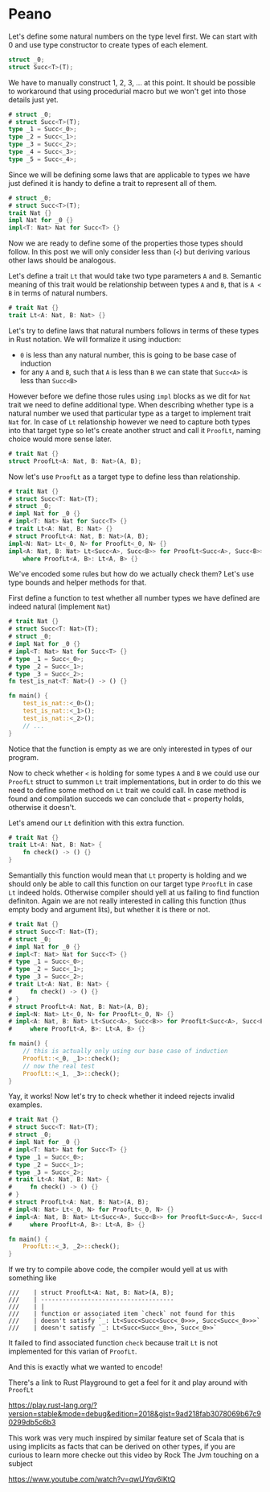 # Peano

Let's define some natural numbers on the type level first. We can start with 0 and use type constructor to create types of each element.

```rust
struct _0;
struct Succ<T>(T);
```

We have to manually construct 1, 2, 3, ... at this point. It should be possible to workaround that using procedurial macro but we won't get into those details just yet.

```rust
# struct _0;
# struct Succ<T>(T);
type _1 = Succ<_0>;
type _2 = Succ<_1>;
type _3 = Succ<_2>;
type _4 = Succ<_3>;
type _5 = Succ<_4>;
```

Since we will be defining some laws that are applicable to types we have just defined it is handy to define a trait to represent all of them.

```rust
# struct _0;
# struct Succ<T>(T);
trait Nat {}
impl Nat for _0 {}
impl<T: Nat> Nat for Succ<T> {}
```

Now we are ready to define some of the properties those types should follow. In this post we will only consider less than (`<`) but deriving various other laws should be analogous.

Let's define a trait `Lt` that would take two type parameters `A` and `B`. Semantic meaning of this trait would be relationship between types `A` and `B`, that is `A < B` in terms of natural numbers.

```rust
# trait Nat {}
trait Lt<A: Nat, B: Nat> {}
```

Let's try to define laws that natural numbers follows in terms of these types in Rust notation. We will formalize it using induction:

- `0` is less than any natural number, this is going to be base case of induction
- for any `A` and `B`, such that `A` is less than `B` we can state that `Succ<A>` is less than `Succ<B>`

However before we define those rules using `impl` blocks as we dit for `Nat` trait we need to define additional type. When describing whether type is a natural number we used that particular type as a target to implement trait `Nat` for. In case of `Lt` relationship however we need to capture both types into that target type so let's create another struct and call it `ProofLt`, naming choice would more sense later.

```rust
# trait Nat {}
struct ProofLt<A: Nat, B: Nat>(A, B);
```

Now let's use `ProofLt` as a target type to define less than relationship.

```rust
# trait Nat {}
# struct Succ<T: Nat>(T);
# struct _0;
# impl Nat for _0 {}
# impl<T: Nat> Nat for Succ<T> {}
# trait Lt<A: Nat, B: Nat> {}
# struct ProofLt<A: Nat, B: Nat>(A, B);
impl<N: Nat> Lt<_0, N> for ProofLt<_0, N> {}
impl<A: Nat, B: Nat> Lt<Succ<A>, Succ<B>> for ProofLt<Succ<A>, Succ<B>>
    where ProofLt<A, B>: Lt<A, B> {}
```

We've encoded some rules but how do we actually check them? Let's use type bounds and helper methods for that.

First define a function to test whether all number types we have defined are indeed natural (implement `Nat`)

```rust
# trait Nat {}
# struct Succ<T: Nat>(T);
# struct _0;
# impl Nat for _0 {}
# impl<T: Nat> Nat for Succ<T> {}
# type _1 = Succ<_0>;
# type _2 = Succ<_1>;
# type _3 = Succ<_2>;
fn test_is_nat<T: Nat>() -> () {}

fn main() {
    test_is_nat::<_0>();
    test_is_nat::<_1>();
    test_is_nat::<_2>();
    // ...
}
```

Notice that the function is empty as we are only interested in types of our program.

Now to check whether `<` is holding for some types `A` and `B` we could use our `ProofLt` struct to summon `Lt` trait implementations, but in order to do this we need to define some method on `Lt` trait we could call. In case method is found and compilation succeds we can conclude that `<` property holds, otherwise it doesn't.

Let's amend our `Lt` definition with this extra function.

```rust
# trait Nat {}
trait Lt<A: Nat, B: Nat> {
    fn check() -> () {}
}
```

Semantially this function would mean that `Lt` property is holding and we should only be able to call this function on our target type `ProofLt` in case `Lt` indeed holds. Otherwise compiler should yell at us failing to find function definiton. Again we are not really interested in calling this function (thus empty body and argument lits), but whether it is there or not.

```rust
# trait Nat {}
# struct Succ<T: Nat>(T);
# struct _0;
# impl Nat for _0 {}
# impl<T: Nat> Nat for Succ<T> {}
# type _1 = Succ<_0>;
# type _2 = Succ<_1>;
# type _3 = Succ<_2>;
# trait Lt<A: Nat, B: Nat> {
#     fn check() -> () {}
# }
# struct ProofLt<A: Nat, B: Nat>(A, B);
# impl<N: Nat> Lt<_0, N> for ProofLt<_0, N> {}
# impl<A: Nat, B: Nat> Lt<Succ<A>, Succ<B>> for ProofLt<Succ<A>, Succ<B>>
#     where ProofLt<A, B>: Lt<A, B> {}

fn main() {
    // this is actually only using our base case of induction
    ProofLt::<_0, _1>::check();
    // now the real test
    ProofLt::<_1, _3>::check();
}
```

Yay, it works! Now let's try to check whether it indeed rejects invalid examples.

```rust
# trait Nat {}
# struct Succ<T: Nat>(T);
# struct _0;
# impl Nat for _0 {}
# impl<T: Nat> Nat for Succ<T> {}
# type _1 = Succ<_0>;
# type _2 = Succ<_1>;
# type _3 = Succ<_2>;
# trait Lt<A: Nat, B: Nat> {
#     fn check() -> () {}
# }
# struct ProofLt<A: Nat, B: Nat>(A, B);
# impl<N: Nat> Lt<_0, N> for ProofLt<_0, N> {}
# impl<A: Nat, B: Nat> Lt<Succ<A>, Succ<B>> for ProofLt<Succ<A>, Succ<B>>
#     where ProofLt<A, B>: Lt<A, B> {}

fn main() {
    ProofLt::<_3, _2>::check();
}
```

If we try to compile above code, the compiler would yell at us with something like

```
///    | struct ProofLt<A: Nat, B: Nat>(A, B);
///    | -------------------------------------
///    | |
///    | function or associated item `check` not found for this
///    | doesn't satisfy `_: Lt<Succ<Succ<Succ<_0>>>, Succ<Succ<_0>>>`
///    | doesn't satisfy `_: Lt<Succ<Succ<_0>>, Succ<_0>>`
```

It failed to find associated function `check` because trait `Lt` is not implemented for this varian of `ProofLt`.

And this is exactly what we wanted to encode!

There's a link to Rust Playground to get a feel for it and play around with `ProofLt`

https://play.rust-lang.org/?version=stable&mode=debug&edition=2018&gist=9ad218fab3078069b67c90299db5c6b3

This work was very much inspired by similar feature set of Scala that is using implicits as facts that can be derived on other types, if you are curious to learn more checke out this video by Rock The Jvm touching on a subject

https://www.youtube.com/watch?v=qwUYqv6lKtQ